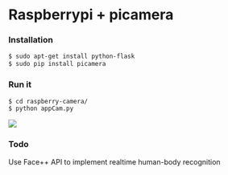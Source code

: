 # Raspberrypi + picamera

### Installation

```bash
$ sudo apt-get install python-flask
$ sudo pip install picamera
```

### Run it

```bash
$ cd raspberry-camera/
$ python appCam.py
```

![](image.png)

### Todo

Use Face++ API to implement realtime human-body recognition
